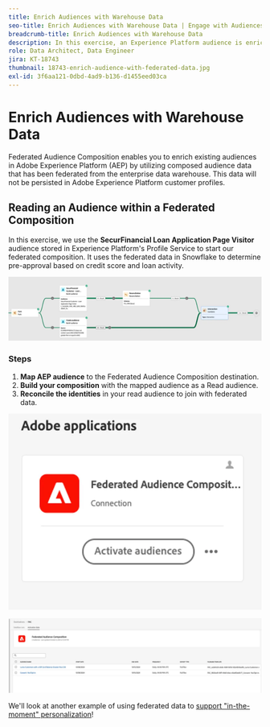 ```yaml
---
title: Enrich Audiences with Warehouse Data
seo-title: Enrich Audiences with Warehouse Data | Engage with Audiences from your Data Warehouse using Federated Audience Composition
breadcrumb-title: Enrich Audiences with Warehouse Data
description: In this exercise, an Experience Platform audience is enriched with warehouse data.
role: Data Architect, Data Engineer
jira: KT-18743
thumbnail: 18743-enrich-audience-with-federated-data.jpg
exl-id: 3f6aa121-0dbd-4ad9-b136-d1455eed03ca
---
```

# Enrich Audiences with Warehouse Data

Federated Audience Composition enables you to enrich existing audiences in Adobe Experience Platform (AEP) by utilizing composed audience data that has been federated from the enterprise data warehouse. This data will not be persisted in Adobe Experience Platform customer profiles.

## Reading an Audience within a Federated Composition

In this exercise, we use the **SecurFinancial Loan Application Page Visitor** audience stored in Experience Platform's Profile Service to start our federated composition. It uses the federated data in Snowflake to determine pre-approval based on credit score and loan activity.

![federated-composition-example](assets/snowflake-preapproval.png)

### Steps

1. **Map AEP audience** to the Federated Audience Composition destination.
2. **Build your composition** with the mapped audience as a Read audience.
3. **Reconcile the identities** in your read audience to join with federated data.

 ![federated-method-1-1](assets/federated-method-1-1.png)

 ![federated-method-1-2](assets/federated-method-1-2.png)

We'll look at another example of using federated data to [support "in-the-moment" personalization](deliver-in-the-moment-personalization.md)!
